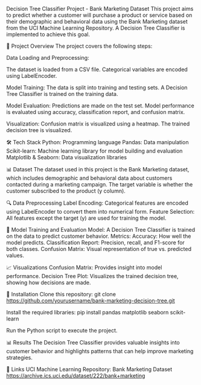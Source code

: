 Decision Tree Classifier Project - Bank Marketing Dataset
This project aims to predict whether a customer will purchase a product or service based on their demographic and behavioral data using the Bank Marketing dataset from the UCI Machine Learning Repository. A Decision Tree Classifier is implemented to achieve this goal.

🚀 Project Overview
The project covers the following steps:

Data Loading and Preprocessing:

The dataset is loaded from a CSV file.
Categorical variables are encoded using LabelEncoder.

Model Training:
The data is split into training and testing sets.
A Decision Tree Classifier is trained on the training data.

Model Evaluation:
Predictions are made on the test set.
Model performance is evaluated using accuracy, classification report, and confusion matrix.

Visualization:
Confusion matrix is visualized using a heatmap.
The trained decision tree is visualized.

🛠️ Tech Stack
Python: Programming language
Pandas: Data manipulation
Scikit-learn: Machine learning library for model building and evaluation
Matplotlib & Seaborn: Data visualization libraries

📊 Dataset
The dataset used in this project is the Bank Marketing dataset, which includes demographic and behavioral data about customers contacted during a marketing campaign. The target variable is whether the customer subscribed to the product (y column).

🔍 Data Preprocessing
Label Encoding: Categorical features are encoded using LabelEncoder to convert them into numerical form.
Feature Selection: All features except the target (y) are used for training the model.

🎯 Model Training and Evaluation
Model: A Decision Tree Classifier is trained on the data to predict customer behavior.
Metrics:
Accuracy: How well the model predicts.
Classification Report: Precision, recall, and F1-score for both classes.
Confusion Matrix: Visual representation of true vs. predicted values.

📈 Visualizations
Confusion Matrix: Provides insight into model performance.
Decision Tree Plot: Visualizes the trained decision tree, showing how decisions are made.



📂 Installation
Clone this repository:
git clone https://github.com/yourusername/bank-marketing-decision-tree.git

Install the required libraries:
pip install pandas matplotlib seaborn scikit-learn

Run the Python script to execute the project.

📊 Results
The Decision Tree Classifier provides valuable insights into customer behavior and highlights patterns that can help improve marketing strategies.


🔗 Links
UCI Machine Learning Repository: Bank Marketing Dataset
https://archive.ics.uci.edu/dataset/222/bank+marketing
